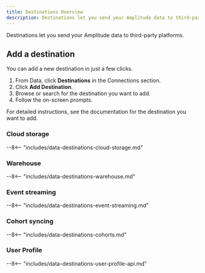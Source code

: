 ```yaml
---
title: Destinations Overview
description: Destinations let you send your Amplitude data to third-party platforms.
---
```


Destinations let you send your Amplitude data to third-party platforms.

## Add a destination

You can add a new destination in just a few clicks. 

1. From Data, click **Destinations** in the Connections section. 
2. Click **Add Destination**.
3. Browse or search for the destination you want to add. 
4. Follow the on-screen prompts. 

For detailed instructions, see the documentation for the destination you want to add. 

### Cloud storage

<!-- This content is used in several places. Make changes to includes/data-destinations-cloud-storage.md -->

--8<-- "includes/data-destinations-cloud-storage.md"

### Warehouse 

<!-- This content is used in several places. Make changes to includes/data-destinations-warehouse.md -->

--8<-- "includes/data-destinations-warehouse.md"

### Event streaming

<!-- This content is used in several places. Make changes to includes/data-destinations-event-streaming.md -->

--8<-- "includes/data-destinations-event-streaming.md"

### Cohort syncing

<!-- This content is used in several places. Make changes to includes/data-destinations--cohorts.md -->

--8<-- "includes/data-destinations-cohorts.md"

### User Profile

<!-- This content is used in several places. Make changes to includes/data-destinations-user-profile-api.md -->

--8<-- "includes/data-destinations-user-profile-api.md"